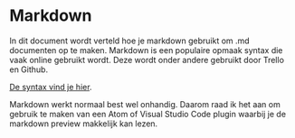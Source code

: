 # Markdown
In dit document wordt verteld hoe je markdown gebruikt om .md documenten op te maken. Markdown is een populaire opmaak syntax die vaak online gebruikt wordt. Deze wordt onder andere gebruikt door Trello en Github.

[De syntax vind je hier](https://github.com/adam-p/markdown-here/wiki/Markdown-Cheatsheet).

Markdown werkt normaal best wel onhandig. Daarom raad ik het aan om gebruik te maken van een Atom of Visual Studio Code plugin waarbij je de markdown preview makkelijk kan lezen.
